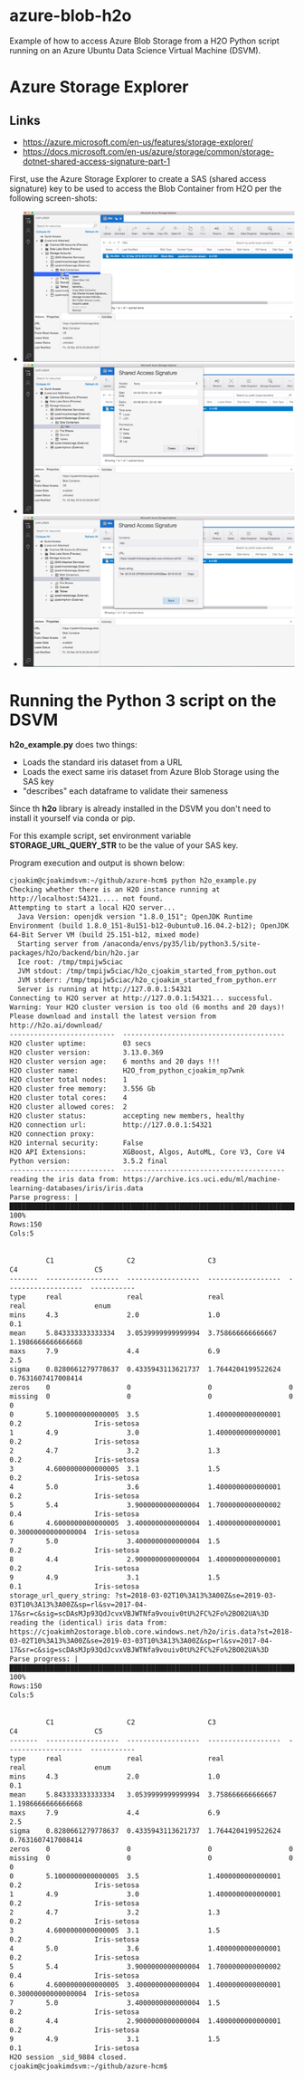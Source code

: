 # azure-blob-h2o

Example of how to access Azure Blob Storage from  a H2O Python script running on
an Azure Ubuntu Data Science Virtual Machine (DSVM).

# Azure Storage Explorer

## Links

- https://azure.microsoft.com/en-us/features/storage-explorer/
- https://docs.microsoft.com/en-us/azure/storage/common/storage-dotnet-shared-access-signature-part-1

First, use the Azure Storage Explorer to create a SAS (shared access signature) key
to be used to access the Blob Container from H2O per the following screen-shots:

- ![image 1](img/Azure-Storage-Explorer-1.png "Azure Storage Explorer - ")
- ![image 2](img/Azure-Storage-Explorer-2.png "Azure Storage Explorer - ")
- ![image 3](img/Azure-Storage-Explorer-3.png "Azure Storage Explorer - ")

# Running the Python 3 script on the DSVM

**h2o_example.py** does two things:
- Loads the standard iris dataset from a URL
- Loads the exect same iris dataset from Azure Blob Storage using the SAS key
- "describes" each dataframe to validate their sameness

Since th **h2o** library is already installed in the DSVM you don't need to
install it yourself via conda or pip.

For this example script, set environment variable **STORAGE_URL_QUERY_STR** to be the value
of your SAS key.

Program execution and output is shown below:

```
cjoakim@cjoakimdsvm:~/github/azure-hcm$ python h2o_example.py
Checking whether there is an H2O instance running at http://localhost:54321..... not found.
Attempting to start a local H2O server...
  Java Version: openjdk version "1.8.0_151"; OpenJDK Runtime Environment (build 1.8.0_151-8u151-b12-0ubuntu0.16.04.2-b12); OpenJDK 64-Bit Server VM (build 25.151-b12, mixed mode)
  Starting server from /anaconda/envs/py35/lib/python3.5/site-packages/h2o/backend/bin/h2o.jar
  Ice root: /tmp/tmpijw5ciac
  JVM stdout: /tmp/tmpijw5ciac/h2o_cjoakim_started_from_python.out
  JVM stderr: /tmp/tmpijw5ciac/h2o_cjoakim_started_from_python.err
  Server is running at http://127.0.0.1:54321
Connecting to H2O server at http://127.0.0.1:54321... successful.
Warning: Your H2O cluster version is too old (6 months and 20 days)! Please download and install the latest version from http://h2o.ai/download/
--------------------------  ----------------------------------------
H2O cluster uptime:         03 secs
H2O cluster version:        3.13.0.369
H2O cluster version age:    6 months and 20 days !!!
H2O cluster name:           H2O_from_python_cjoakim_np7wnk
H2O cluster total nodes:    1
H2O cluster free memory:    3.556 Gb
H2O cluster total cores:    4
H2O cluster allowed cores:  2
H2O cluster status:         accepting new members, healthy
H2O connection url:         http://127.0.0.1:54321
H2O connection proxy:
H2O internal security:      False
H2O API Extensions:         XGBoost, Algos, AutoML, Core V3, Core V4
Python version:             3.5.2 final
--------------------------  ----------------------------------------
reading the iris data from: https://archive.ics.uci.edu/ml/machine-learning-databases/iris/iris.data
Parse progress: |█████████████████████████████████████████████████████████████████████████████| 100%
Rows:150
Cols:5


         C1                  C2                  C3                  C4                   C5
-------  ------------------  ------------------  ------------------  -------------------  -----------
type     real                real                real                real                 enum
mins     4.3                 2.0                 1.0                 0.1
mean     5.843333333333334   3.0539999999999994  3.758666666666667   1.1986666666666668
maxs     7.9                 4.4                 6.9                 2.5
sigma    0.8280661279778637  0.4335943113621737  1.7644204199522624  0.7631607417008414
zeros    0                   0                   0                   0
missing  0                   0                   0                   0                    0
0        5.1000000000000005  3.5                 1.4000000000000001  0.2                  Iris-setosa
1        4.9                 3.0                 1.4000000000000001  0.2                  Iris-setosa
2        4.7                 3.2                 1.3                 0.2                  Iris-setosa
3        4.6000000000000005  3.1                 1.5                 0.2                  Iris-setosa
4        5.0                 3.6                 1.4000000000000001  0.2                  Iris-setosa
5        5.4                 3.9000000000000004  1.7000000000000002  0.4                  Iris-setosa
6        4.6000000000000005  3.4000000000000004  1.4000000000000001  0.30000000000000004  Iris-setosa
7        5.0                 3.4000000000000004  1.5                 0.2                  Iris-setosa
8        4.4                 2.9000000000000004  1.4000000000000001  0.2                  Iris-setosa
9        4.9                 3.1                 1.5                 0.1                  Iris-setosa
storage_url_query_string: ?st=2018-03-02T10%3A13%3A00Z&se=2019-03-03T10%3A13%3A00Z&sp=rl&sv=2017-04-17&sr=c&sig=scDAsMJp93QdJcvxVBJWTNfa9vouiv0tU%2FC%2Fo%2BO02UA%3D
reading the (identical) iris data from: https://cjoakimh2ostorage.blob.core.windows.net/h2o/iris.data?st=2018-03-02T10%3A13%3A00Z&se=2019-03-03T10%3A13%3A00Z&sp=rl&sv=2017-04-17&sr=c&sig=scDAsMJp93QdJcvxVBJWTNfa9vouiv0tU%2FC%2Fo%2BO02UA%3D
Parse progress: |█████████████████████████████████████████████████████████████████████████████| 100%
Rows:150
Cols:5


         C1                  C2                  C3                  C4                   C5
-------  ------------------  ------------------  ------------------  -------------------  -----------
type     real                real                real                real                 enum
mins     4.3                 2.0                 1.0                 0.1
mean     5.843333333333334   3.0539999999999994  3.758666666666667   1.1986666666666668
maxs     7.9                 4.4                 6.9                 2.5
sigma    0.8280661279778637  0.4335943113621737  1.7644204199522624  0.7631607417008414
zeros    0                   0                   0                   0
missing  0                   0                   0                   0                    0
0        5.1000000000000005  3.5                 1.4000000000000001  0.2                  Iris-setosa
1        4.9                 3.0                 1.4000000000000001  0.2                  Iris-setosa
2        4.7                 3.2                 1.3                 0.2                  Iris-setosa
3        4.6000000000000005  3.1                 1.5                 0.2                  Iris-setosa
4        5.0                 3.6                 1.4000000000000001  0.2                  Iris-setosa
5        5.4                 3.9000000000000004  1.7000000000000002  0.4                  Iris-setosa
6        4.6000000000000005  3.4000000000000004  1.4000000000000001  0.30000000000000004  Iris-setosa
7        5.0                 3.4000000000000004  1.5                 0.2                  Iris-setosa
8        4.4                 2.9000000000000004  1.4000000000000001  0.2                  Iris-setosa
9        4.9                 3.1                 1.5                 0.1                  Iris-setosa
H2O session _sid_9884 closed.
cjoakim@cjoakimdsvm:~/github/azure-hcm$
```
